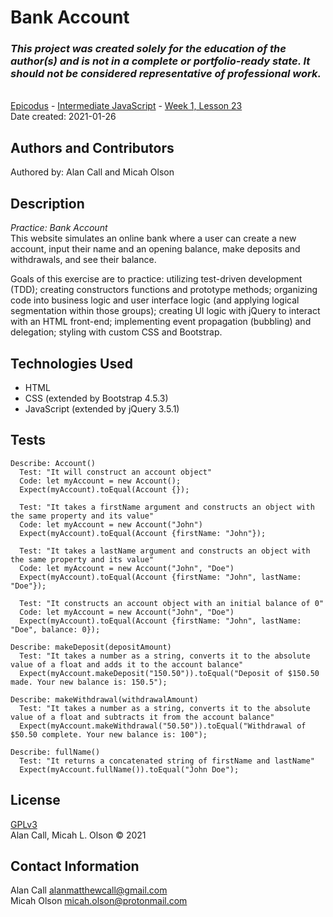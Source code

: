 # Bank Account

### _This project was created solely for the education of the author(s) and is not in a complete or portfolio-ready state. It should not be considered representative of professional work._
\
[Epicodus](https://www.epicodus.com/) - [Intermediate JavaScript](https://www.learnhowtoprogram.com/intermediate-javascript) - [Week 1, Lesson 23](https://www.learnhowtoprogram.com/intermediate-javascript/object-oriented-javascript/address-book-movie-tickets-bank-account)
\
Date created: 2021-01-26

## Authors and Contributors
Authored by: Alan Call and Micah Olson 

## Description
_Practice: Bank Account_  
This website simulates an online bank where a user can create a new account, input their name and an opening balance, make deposits and withdrawals, and see their balance.  

Goals of this exercise are to practice: utilizing test-driven development (TDD); creating constructors functions and prototype methods;  organizing code into business logic and user interface logic (and applying logical segmentation within those groups); creating UI logic with jQuery to interact with an HTML front-end; implementing event propagation (bubbling) and delegation; styling with custom CSS and Bootstrap.

## Technologies Used
* HTML
* CSS (extended by Bootstrap 4.5.3)
* JavaScript (extended by jQuery 3.5.1)

## Tests
  ```
  Describe: Account()
    Test: "It will construct an account object"
    Code: let myAccount = new Account();
    Expect(myAccount).toEqual(Account {});

    Test: "It takes a firstName argument and constructs an object with the same property and its value"
    Code: let myAccount = new Account("John")
    Expect(myAccount).toEqual(Account {firstName: "John"});

    Test: "It takes a lastName argument and constructs an object with the same property and its value"
    Code: let myAccount = new Account("John", "Doe")
    Expect(myAccount).toEqual(Account {firstName: "John", lastName: "Doe"});

    Test: "It constructs an account object with an initial balance of 0"
    Code: let myAccount = new Account("John", "Doe")
    Expect(myAccount).toEqual(Account {firstName: "John", lastName: "Doe", balance: 0});

  Describe: makeDeposit(depositAmount)
    Test: "It takes a number as a string, converts it to the absolute value of a float and adds it to the account balance"
    Expect(myAccount.makeDeposit("150.50")).toEqual("Deposit of $150.50 made. Your new balance is: 150.5");
  
  Describe: makeWithdrawal(withdrawalAmount)
    Test: "It takes a number as a string, converts it to the absolute value of a float and subtracts it from the account balance"
    Expect(myAccount.makeWithdrawal("50.50")).toEqual("Withdrawal of $50.50 complete. Your new balance is: 100");

  Describe: fullName()
    Test: "It returns a concatenated string of firstName and lastName"
    Expect(myAccount.fullName()).toEqual("John Doe");
  ```

## License
[GPLv3](https://choosealicense.com/licenses/gpl-3.0/)\
Alan Call, Micah L. Olson &copy; 2021

## Contact Information
Alan Call alanmatthewcall@gmail.com  
Micah Olson micah.olson@protonmail.com  